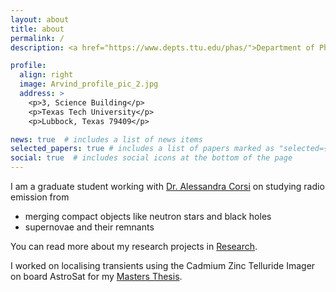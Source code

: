 ```yaml
---
layout: about
title: about
permalink: /
description: <a href="https://www.depts.ttu.edu/phas/">Department of Physics, Texas Tech University</a>

profile:
  align: right
  image: Arvind_profile_pic_2.jpg
  address: >
    <p>3, Science Building</p>
    <p>Texas Tech University</p>
    <p>Lubbock, Texas 79409</p>

news: true  # includes a list of news items
selected_papers: true # includes a list of papers marked as "selected={true}"
social: true  # includes social icons at the bottom of the page
---
```


I am a graduate student working with [Dr. Alessandra Corsi](http://www.depts.ttu.edu/phas/People/Faculty/bio_corsi/bio_corsi.php) on studying radio emission from
- merging compact objects like neutron stars and black holes
- supernovae and their remnants

You can read more about my research projects in [Research](/research).

I worked on localising transients using the Cadmium Zinc Telluride Imager on board AstroSat for my [Masters Thesis](/3_project).

